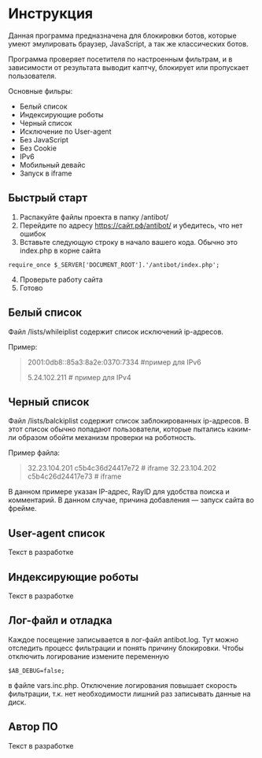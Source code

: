 # Инструкция

Данная программа предназначена для блокировки ботов, которые умеют эмулировать браузер, JavaScript, а так же классических ботов.

Программа проверяет посетителя по настроенным фильтрам, и в зависимости от результата выводит каптчу, блокирует или пропускает пользователя.

Основные фильры:

* Белый список
* Индексирующие роботы
* Черный список
* Исключение по User-agent
* Без JavaScript
* Без Cookie
* IPv6
* Мобильный девайс
* Запуск в iframe

## Быстрый старт

1. Распакуйте файлы проекта в папку /antibot/
2. Перейдите по адресу https://сайт.рф/antibot/ и убедитесь, что нет ошибок
3. Вставьте следующую строку в начало вашего кода. Обычно это index.php в корне сайта

```
require_once $_SERVER['DOCUMENT_ROOT'].'/antibot/index.php';
```

4. Проверьте работу сайта
5. Готово

## Белый список

Файл /lists/whileiplist содержит список исключений ip-адресов.

Пример:

> 2001:0db8::85a3:8a2e:0370:7334 #пример для IPv6
>
> 5.24.102.211 # пример для IPv4

## Черный список

Файл /lists/balckiplist содержит список заблокированных ip-адресов. В этот список обычно попадают пользователи, которые пытались каким-ли образом обойти механизм проверки на роботность.

Пример файла:

> 32.23.104.201 c5b4c36d24417e72 # iframe
> 32.23.104.202 c5b4c26d24417e73 # iframe

В данном примере указан IP-адрес, RayID для удобства поиска и комментарий. В данном случае, причина добавления — запуск сайта во фрейме.

## User-agent список

Текст в разработке

## Индексирующие роботы

Текст в разработке

## Лог-файл и отладка

Каждое посещение записывается в лог-файл antibot.log. Тут можно отследить процесс фильтрации и понять причину блокировки. Чтобы отключить логирование измените переменную

```
$AB_DEBUG=false;
```

в файле vars.inc.php. Отключение логирования повышает скорость фильтрации, т.к. нет необходимости лишний раз записывать данные на диск.

## Автор ПО

Текст в разработке
